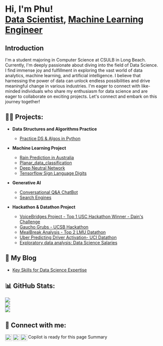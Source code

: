 <h1>Hi, I'm Phu! <br/> <a href="https://www.linkedin.com/in/quachthienphu/">Data Scientist</a>, <a href="https://github.com/quachphu">Machine Learning Engineer</a> 
<h2>Introduction</h2>
    I'm a student majoring in Computer Science at CSULB in Long Beach. Currently, I'm deeply passionate about diving into the field of Data Science. I find immense joy and fulfillment in exploring the vast world of data analytics, machine learning, and artificial intelligence. I believe that harnessing the power of data can unlock endless possibilities and drive meaningful change in various industries. I'm eager to connect with like-minded individuals who share my enthusiasm for data science and are eager to collaborate on exciting projects. Let's connect and embark on this journey together!
<h2>👨‍💻 Projects:</h2>

- <b>Data Structures and Algorithms Practice </b>
  - [Practice DS & Algos in Python](https://github.com/quachphu/CSULB)

- <b>Machine Learning Project </b>
  - [Rain Prediction in Australia](https://github.com/quachphu/Project/blob/main/RainPrediction.ipynb)   
  - [Planar_data_classification](https://github.com/quachphu/Project/tree/main/Planar%20Data%20Classification )
  - [Deep Neutral Network](https://github.com/quachphu/Project/tree/main/Building_your_Deep_Neural_Network)
  - [Tensorflow Sign Language Digits](https://github.com/quachphu/Project/tree/main/Tensorflow%20Sign%20Language%20Digits)

- <b>Generative AI</b>
  - [Conversational Q&A ChatBot](https://github.com/quachphu/Project/tree/main/LLM_ChatBot)
  - [Search Engines](https://github.com/quachphu/Project/tree/main/SearchEngine)

- <b>Hackathon & Datathon Project </b>
  - [VoiceBridges Project - Top 1 USC Hackathon Winner - Dain's Challenge](https://github.com/quachphu/Hackathon/tree/main/SoCalHackathon2024-main)
  - [Gaucho Grubs - UCSB Hackathon](https://github.com/quachphu/Hackathon/tree/main/UCSB-main)
  - [MealBreak Analysis - Top 2 LMU Datathon](https://github.com/quachphu/datathon2025)
  - [Uber Predicting Driver Activation- UCI Datathon](https://github.com/quachphu/UCIdatathon)
  - [Exploratory data analysis: Data Science Salaries](https://github.com/quachphu/Project/blob/main/EDA%20(1).ipynb)
  
<h2>📝 My Blog </h2>

- [Key Skills for Data Science Expertise](https://www.linkedin.com/posts/quachthienphu_welcome-to-my-linkedin-profile-my-name-is-activity-7175340990457606146-f68B?utm_source=share&utm_medium=member_desktop)
  
## 📊 GitHub Stats:
![](https://github-readme-stats.vercel.app/api?username=quachphu&theme=default&hide_border=false&include_all_commits=false&count_private=true)<br/>
![](https://github-readme-streak-stats.herokuapp.com/?user=quachphu&theme=default&hide_border=false)<br/>
![](https://github-readme-stats.vercel.app/api/top-langs/?username=quachphu&theme=default&hide_border=false&include_all_commits=false&count_private=true&layout=compact)



<!-- Proudly created with GPRM ( https://gprm.itsvg.in ) -->



<h2> 🤳 Connect with me:</h2>

[<img align="left" alt="JoshMadakor | Leetcode" width="22px" src="https://cdn.jsdelivr.net/npm/simple-icons@v3/icons/leetcode.svg" />][leetcode]
[<img align="left" alt="JoshMadakor | LinkedIn" width="22px" src="https://cdn.jsdelivr.net/npm/simple-icons@v3/icons/linkedin.svg" />][linkedin]
[<img align="left" alt="JoshMadakor | Instagram" width="22px" src="https://cdn.jsdelivr.net/npm/simple-icons@v3/icons/instagram.svg" />][instagram]


[leetcode]: https://leetcode.com/PhuQuach/
[instagram]: https://www.instagram.com/phuquach/
[linkedin]: https://www.linkedin.com/in/quachthienphu/

<!--
**joshmadakor1/joshmadakor1** is a ✨ _special_ ✨ repository because its `README.md` (this file) appears on your GitHub profile.

Here are some ideas to get you started:

- 🔭 I’m currently working on ...
- 🌱 I’m currently learning ...
- 👯 I’m looking to collaborate on ...
- 🤔 I’m looking for help with ...
- 💬 Ask me about ...
- 📫 How to reach me: ...
- 😄 Pronouns: ...
- ⚡ Fun fact: ...
-->


Copilot is ready for this page
Summary
